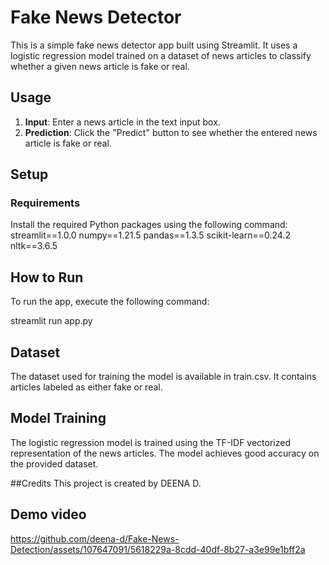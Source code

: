 # Fake News Detector

This is a simple fake news detector app built using Streamlit. It uses a logistic regression model trained on a dataset of news articles to classify whether a given news article is fake or real.

## Usage

1. **Input**: Enter a news article in the text input box.
2. **Prediction**: Click the "Predict" button to see whether the entered news article is fake or real.

## Setup

### Requirements

Install the required Python packages using the following command:
streamlit==1.0.0
numpy==1.21.5
pandas==1.3.5
scikit-learn==0.24.2
nltk==3.6.5

## How to Run
To run the app, execute the following command:

streamlit run app.py


## Dataset
The dataset used for training the model is available in train.csv. It contains articles labeled as either fake or real.

## Model Training
The logistic regression model is trained using the TF-IDF vectorized representation of the news articles. The model achieves good accuracy on the provided dataset.

##Credits
This project is created by DEENA D.

## Demo video



https://github.com/deena-d/Fake-News-Detection/assets/107647091/5618229a-8cdd-40df-8b27-a3e99e1bff2a

